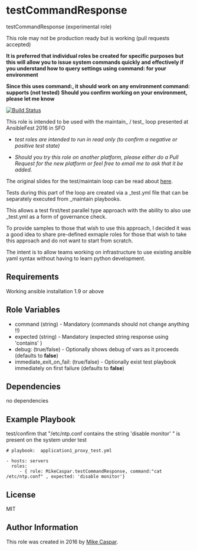 testCommandResponse
===================

testCommandResponse (experimental role)

This role may not be production ready but is working (pull requests accepted)


**It is preferred that individual roles be created for specific purposes but this will allow you to issue system commands quickly and effectively if you understand how to query settings using command: for your environment**

**Since this uses command:, it should work on any environment command: supports (not tested)**
**Should you confirm working on your environment, please let me know**


[![Build Status](https://travis-ci.org/MikeCaspar/testCommandResponse.svg?branch=master)](https://travis-ci.org/MikeCaspar/testCommandResponse)



This role is intended to be used with the maintain_ / test_ loop presented at AnsibleFest 2016 in SFO

- *test roles are intended to run in read only (to confirm a negative or positive test state)*

- *Should you try this role on another platform, please either do a Pull Request for the new platform or feel free to email me to ask that it be added.*


The original slides for the test/maintain loop can be read about [here](http://www.slideshare.net/MikeCaspar/testing-for-infrastructure-as-code-for-ansiblefest-2016-64540514).

Tests during this part of the loop are created via a _test.yml file that can be separately executed from _maintain playbooks.

This allows a test first/test parallel type approach with the ability to also use _test.yml as a form of governance check.

To provide samples to those that wish to use this approach, I decided it was a good idea to share pre-defined exmaple roles for those that wish to take this approach and do not want to start from scratch.

The intent is to allow teams working on infrastructure to use existing ansible yaml syntax without having to learn python development.

Requirements
------------

Working ansible installation 1.9 or above

Role Variables
--------------

* command (string) - Mandatory   (commands should not change anything !!)
* expected (string) - Mandatory  (expected string response using 'contains' )
* debug: (true/false) - Optionally shows debug of vars as it proceeds (defaults to **false**)
* immediate_exit_on_fail: (true/false) - Optionally exist test playbook immediately on first failure (defaults to **false**)
 
Dependencies
------------

no dependencies

Example Playbook
----------------

test/confirm that "/etc/ntp.conf contains the string 'disable monitor' " is present on the system under test


    # playbook:  application1_proxy_test.yml
    
    - hosts: servers
      roles:
         - { role: MikeCaspar.testCommandResponse, command:"cat /etc/ntp.conf" , expected: 'disable monitor'}
     
            
## License

MIT

## Author Information

This role was created in 2016 by [Mike Caspar](http://www.caspar.com/).
